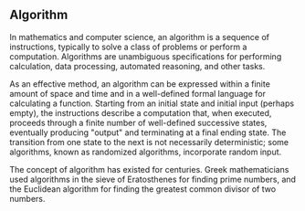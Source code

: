 
## Algorithm


In mathematics and computer science, an algorithm is a sequence of instructions, typically to solve a class of problems or perform a computation.
Algorithms are unambiguous specifications for performing calculation, data processing, automated reasoning, and other tasks.

As an effective method, an algorithm can be expressed within a finite amount of space and time and in a well-defined formal language for calculating a function.
 Starting from an initial state and initial input (perhaps empty), the instructions describe a computation that, when executed, proceeds through a finite number of well-defined successive states, eventually producing "output" and terminating at a final ending state.
The transition from one state to the next is not necessarily deterministic; some algorithms, known as randomized algorithms, incorporate random input.

The concept of algorithm has existed for centuries. Greek mathematicians used algorithms in the sieve of Eratosthenes for finding prime numbers, and the Euclidean algorithm for finding the greatest common divisor of two numbers.
